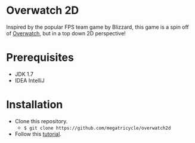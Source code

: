 # Overwatch 2D

Inspired by the popular FPS team game by Blizzard, this game is a spin off of [Overwatch](www.playoverwatch.com), but in a top down 2D perspective!

# Prerequisites
* JDK 1.7
* IDEA IntelliJ

# Installation
* Clone this repository.
  * `$ git clone https://github.com/megatricycle/overwatch2d`
* Follow this [tutorial](http://www.gamefromscratch.com/post/2014/03/26/Want-to-use-LibGDX-but-hate-Eclipse-Good-news-with-Gradle-IntelliJ-just-became-easier.aspx).
